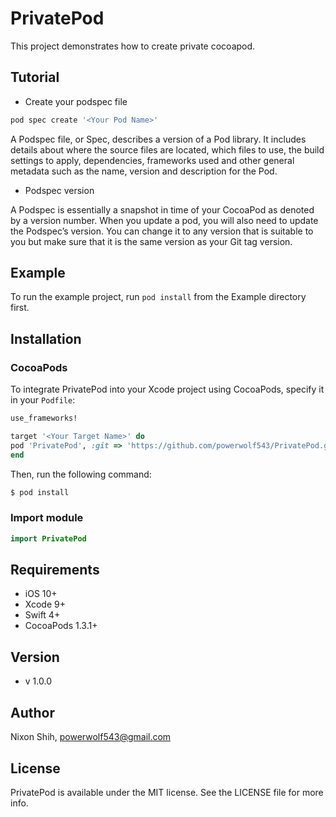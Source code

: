 # PrivatePod

This project demonstrates how to create private cocoapod.

## Tutorial

- Create your podspec file

```ruby
pod spec create '<Your Pod Name>'
```
A Podspec file, or Spec, describes a version of a Pod library. It includes details about where the source files are located, which files to use, the build settings to apply, dependencies, frameworks used and other general metadata such as the name, version and description for the Pod.

- Podspec version

A Podspec is essentially a snapshot in time of your CocoaPod as denoted by a version number. When you update a pod, you will also need to update the Podspec’s version. You can change it to any version that is suitable to you but make sure that it is the same version as your Git tag version.

## Example

To run the example project, run `pod install` from the Example directory first.

## Installation

### CocoaPods

To integrate PrivatePod into your Xcode project using CocoaPods, specify it in your `Podfile`:

```ruby
use_frameworks!

target '<Your Target Name>' do
pod 'PrivatePod', :git => 'https://github.com/powerwolf543/PrivatePod.git'
end
```

Then, run the following command:

```bash
$ pod install
```

### Import module

```swift
import PrivatePod
```

## Requirements

- iOS 10+
- Xcode 9+
- Swift 4+
- CocoaPods 1.3.1+

## Version

- v 1.0.0

## Author

Nixon Shih, powerwolf543@gmail.com

## License

PrivatePod is available under the MIT license. See the LICENSE file for more info.

